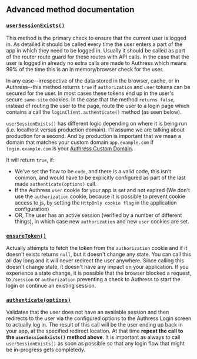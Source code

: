 ## Advanced method documentation

### [`userSessionExists()`](https://github.com/Authress/authress-login.js/blob/release/1.2/src/index.js#L99)

This method is the primary check to ensure that the current user is logged in. As detailed it should be called every time the user enters a part of the app in which they need to be logged in. Usually it should be called as part of the router route guard for these routes with API calls. In the case that the user is logged in already no extra calls are made to Authress which means 99% of the time this is an in memory/browser check for the user.

In any case--irrespective of the data stored in the browser, cache, or in Authress--this method returns `true` if `authorization` and `user` tokens can be secured for the user. In most cases these tokens end up in the user's secure `same-site` cookies. In the case that the method `returns false`, instead of routing the user to the page, route the user to a login page which contains a call the `loginClient.authenticate()` method (as seen below).

`userSessionExists()` has different logic depending on where it is being run (i.e. localhost versus production domain). I'll assume we are talking about production for a second. And by production is important that we mean a domain that matches your custom domain `app.example.com` if `login.example.com` is your [Authress Custom Domain](https://authress.io/app/#/setup?focus=domain).

It will return `true`, if:
* We've set the flow to be `code`, and there is a valid code, this isn't common, and would have to be explicitly configured as part of the last made `authenticate(options)` call.
* If the Authress `user` cookie for your app is set and not expired (We don't use the `authorization` cookie, because it is possible to prevent cookie access to js, by setting the `HttpOnly cookie flag` in the application configuration)
* OR, The user has an active session (verified by a number of different things), in which case new `authorization` and new `user` cookies are set.

### [`ensureToken()`](https://github.com/Authress/authress-login.js/blob/release/1.2/src/index.js#L270)
Actually attempts to fetch the token from the `authorization` cookie and if it doesn't exists returns `null`, but it doesn't change any state. You can call this all day long and it will never redirect the user anywhere. Since calling this doesn't change state, it doesn't have any impact on your application. If you experience a state change, it is possible that the browser blocked a request, to `/session` or `authorization` preventing a check to Authress to start the login or continue an existing session.

### [`authenticate(options)`](https://github.com/Authress/authress-login.js/blob/release/1.2/src/index.js#L201)
Validates that the user does not have an available session and then redirects to the user via the configured options to the Authress Login screen to actually log in. The result of this call will be the user ending up back in your app, at the specified redirect location. At that time **repeat the call to the `userSessionExists()` method above**. It is important as always to call `userSessionExists()` as soon as possible so that any login flow that might be in-progress gets completedy.
